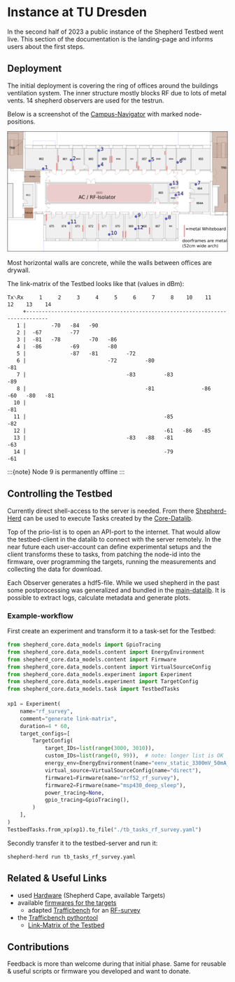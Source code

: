 # Instance at TU Dresden

In the second half of 2023 a public instance of the Shepherd Testbed went live. This section of the documentation is the landing-page and informs users about the first steps.

## Deployment

The initial deployment is covering the ring of offices around the buildings ventilation system. The inner structure mostly blocks RF due to lots of metal vents. 14 shepherd observers are used for the testrun.

Below is a screenshot of the [Campus-Navigator](https://navigator.tu-dresden.de/etplan/bar/02) with marked node-positions.

![cfaed floor with marked node-positions](./media/cfaed_floorplan_mod.png)

Most horizontal walls are concrete, while the walls between offices are drywall.

The link-matrix of the Testbed looks like that (values in dBm):

```
Tx⟍Rx     1     2     3     4     5     6     7     8    10    11    12    13    14
     +-----------------------------------------------------------------------------
   1 |        -70   -84   -90
   2 |  -67         -77
   3 |  -81   -78         -70   -86
   4 |  -86         -69         -80
   5 |              -87   -81         -72
   6 |                          -72         -80                           -81
   7 |                                -83         -83                     -89
   8 |                                      -81               -86   -60   -80   -81
  10 |                                                              -81
  11 |                                            -85               -82
  12 |                                            -61   -86   -85
  13 |                                -83   -88   -81                           -63
  14 |                                            -79                     -61
```

:::{note}
Node 9 is permanently offline
:::

## Controlling the Testbed

Currently direct shell-access to the server is needed. From there [Shepherd-Herd](https://pypi.org/project/shepherd_herd) can be used to execute Tasks created by the [Core-Datalib](https://pypi.org/project/shepherd_core).

Top of the prio-list is to open an API-port to the internet. That would allow the testbed-client in the datalib to connect with the server remotely. In the near future each user-account can define experimental setups and the client transforms these to tasks, from patching the node-id into the firmware, over programming the targets, running the measurements and collecting the data for download.

Each Observer generates a hdf5-file. While we used shepherd in the past some postprocessing was generalized and bundled in the [main-datalib](https://pypi.org/project/shepherd_data). It is possible to extract logs, calculate metadata and generate plots.

### Example-workflow

First create an experiment and transform it to a task-set for the Testbed:

```Python
from shepherd_core.data_models import GpioTracing
from shepherd_core.data_models.content import EnergyEnvironment
from shepherd_core.data_models.content import Firmware
from shepherd_core.data_models.content import VirtualSourceConfig
from shepherd_core.data_models.experiment import Experiment
from shepherd_core.data_models.experiment import TargetConfig
from shepherd_core.data_models.task import TestbedTasks

xp1 = Experiment(
    name="rf_survey",
    comment="generate link-matrix",
    duration=4 * 60,
    target_configs=[
        TargetConfig(
            target_IDs=list(range(3000, 3010)),
            custom_IDs=list(range(0, 99)),  # note: longer list is OK
            energy_env=EnergyEnvironment(name="eenv_static_3300mV_50mA_3600s"),
            virtual_source=VirtualSourceConfig(name="direct"),
            firmware1=Firmware(name="nrf52_rf_survey"),
            firmware2=Firmware(name="msp430_deep_sleep"),
            power_tracing=None,
            gpio_tracing=GpioTracing(),
        )
    ],
)
TestbedTasks.from_xp(xp1).to_file("./tb_tasks_rf_survey.yaml")
```

Secondly transfer it to the testbed-server and run it:

```Shell
shepherd-herd run tb_tasks_rf_survey.yaml
```


## Related & Useful Links

- used [Hardware](../user/hardware) (Shepherd Cape, available Targets)
- available [firmwares for the targets](https://github.com/orgua/shepherd-targets)
    - adapted [Trafficbench](https://github.com/orgua/TrafficBench) for an [RF-survey](https://github.com/orgua/shepherd-targets/tree/main/nrf52_rf_survey)
- the [Trafficbench pythontool](https://pypi.org/project/trafficbench)
  - [Link-Matrix of the Testbed](https://github.com/orgua/shepherd-targets/issues/3#issuecomment-1816709179)

## Contributions

Feedback is more than welcome during that initial phase. Same for reusable & useful scripts or firmware you developed and want to donate.
